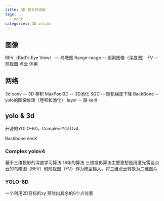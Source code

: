 ```yaml
---
title: 3D 相关的词解
tags:
  - node
categories: 3D vision
---
```


## 图像
BEV（Bird's Eye View） -- 鸟瞰图
Range image -- 距离图像（深度图）
FV -- 前视图
点云
体素

## 网络
3d conv -- 3D 卷积
MaxPool3D -- 3D池化
SGD -- 随机梯度下降
BackBone -- yolo的图像处理（卷积和池化）
layer -- 层
keril

## yolo & 3d
开源的YOLO-6D，Complex-YOLOv4

Backbone
necK

### Complex yolov4 
基于三维投影的深度学习算法 
18年的算法
三维投影算法主要思想是用激光雷达点云的鸟瞰图（BEV）和前视图（FV）作为模型输入，将三维点云转换为二维图片

### YOLO-6D
一个利用2D目标的xy 预估出其余的6个点位置